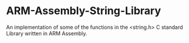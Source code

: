 # ARM-Assembly-String-Library
An implementation of some of the functions in the &lt;string.h> C standard Library written in ARM Assembly.
